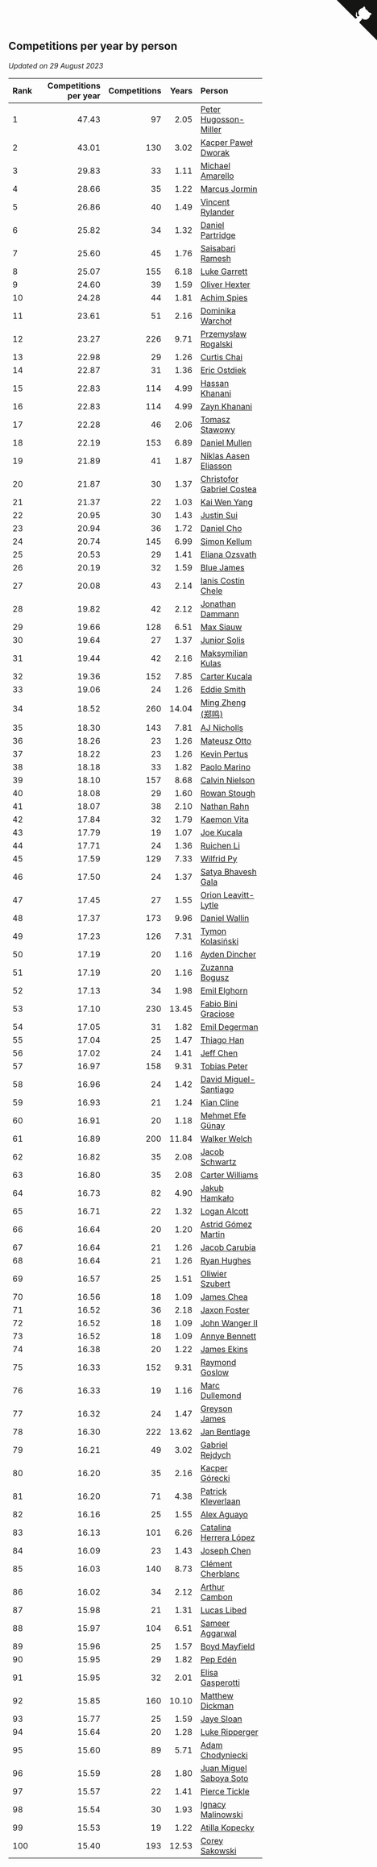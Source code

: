 ## Competitions per year by person

*Updated on 29 August 2023*

| Rank | Competitions per year | Competitions | Years | Person |
| :--- | ---: | ---: | ---: | :--- |
| 1 | 47.43 | 97 | 2.05 | [Peter Hugosson-Miller](https://www.worldcubeassociation.org/persons/2021HUGO01) |
| 2 | 43.01 | 130 | 3.02 | [Kacper Paweł Dworak](https://www.worldcubeassociation.org/persons/2020DWOR01) |
| 3 | 29.83 | 33 | 1.11 | [Michael Amarello](https://www.worldcubeassociation.org/persons/2022AMAR09) |
| 4 | 28.66 | 35 | 1.22 | [Marcus Jormin](https://www.worldcubeassociation.org/persons/2022JORM01) |
| 5 | 26.86 | 40 | 1.49 | [Vincent Rylander](https://www.worldcubeassociation.org/persons/2022RYLA01) |
| 6 | 25.82 | 34 | 1.32 | [Daniel Partridge](https://www.worldcubeassociation.org/persons/2022PART02) |
| 7 | 25.60 | 45 | 1.76 | [Saisabari Ramesh](https://www.worldcubeassociation.org/persons/2021RAME01) |
| 8 | 25.07 | 155 | 6.18 | [Luke Garrett](https://www.worldcubeassociation.org/persons/2017GARR05) |
| 9 | 24.60 | 39 | 1.59 | [Oliver Hexter](https://www.worldcubeassociation.org/persons/2022HEXT01) |
| 10 | 24.28 | 44 | 1.81 | [Achim Spies](https://www.worldcubeassociation.org/persons/2021SPIE01) |
| 11 | 23.61 | 51 | 2.16 | [Dominika Warchoł](https://www.worldcubeassociation.org/persons/2021WARC01) |
| 12 | 23.27 | 226 | 9.71 | [Przemysław Rogalski](https://www.worldcubeassociation.org/persons/2013ROGA02) |
| 13 | 22.98 | 29 | 1.26 | [Curtis Chai](https://www.worldcubeassociation.org/persons/2022CHAI02) |
| 14 | 22.87 | 31 | 1.36 | [Eric Ostdiek](https://www.worldcubeassociation.org/persons/2022OSTD01) |
| 15 | 22.83 | 114 | 4.99 | [Hassan Khanani](https://www.worldcubeassociation.org/persons/2018KHAN26) |
| 16 | 22.83 | 114 | 4.99 | [Zayn Khanani](https://www.worldcubeassociation.org/persons/2018KHAN28) |
| 17 | 22.28 | 46 | 2.06 | [Tomasz Stawowy](https://www.worldcubeassociation.org/persons/2021STAW01) |
| 18 | 22.19 | 153 | 6.89 | [Daniel Mullen](https://www.worldcubeassociation.org/persons/2016MULL04) |
| 19 | 21.89 | 41 | 1.87 | [Niklas Aasen Eliasson](https://www.worldcubeassociation.org/persons/2021ELIA01) |
| 20 | 21.87 | 30 | 1.37 | [Christofor Gabriel Costea](https://www.worldcubeassociation.org/persons/2022COST03) |
| 21 | 21.37 | 22 | 1.03 | [Kai Wen Yang](https://www.worldcubeassociation.org/persons/2022YANG19) |
| 22 | 20.95 | 30 | 1.43 | [Justin Sui](https://www.worldcubeassociation.org/persons/2022SUIJ01) |
| 23 | 20.94 | 36 | 1.72 | [Daniel Cho](https://www.worldcubeassociation.org/persons/2021CHOD01) |
| 24 | 20.74 | 145 | 6.99 | [Simon Kellum](https://www.worldcubeassociation.org/persons/2016KELL12) |
| 25 | 20.53 | 29 | 1.41 | [Eliana Ozsvath](https://www.worldcubeassociation.org/persons/2022OZSV01) |
| 26 | 20.19 | 32 | 1.59 | [Blue James](https://www.worldcubeassociation.org/persons/2022JAME01) |
| 27 | 20.08 | 43 | 2.14 | [Ianis Costin Chele](https://www.worldcubeassociation.org/persons/2021CHEL01) |
| 28 | 19.82 | 42 | 2.12 | [Jonathan Dammann](https://www.worldcubeassociation.org/persons/2021DAMM01) |
| 29 | 19.66 | 128 | 6.51 | [Max Siauw](https://www.worldcubeassociation.org/persons/2017SIAU02) |
| 30 | 19.64 | 27 | 1.37 | [Junior Solis](https://www.worldcubeassociation.org/persons/2022SOLI03) |
| 31 | 19.44 | 42 | 2.16 | [Maksymilian Kulas](https://www.worldcubeassociation.org/persons/2021KULA02) |
| 32 | 19.36 | 152 | 7.85 | [Carter Kucala](https://www.worldcubeassociation.org/persons/2015KUCA01) |
| 33 | 19.06 | 24 | 1.26 | [Eddie Smith](https://www.worldcubeassociation.org/persons/2022SMIT20) |
| 34 | 18.52 | 260 | 14.04 | [Ming Zheng (郑鸣)](https://www.worldcubeassociation.org/persons/2009ZHEN11) |
| 35 | 18.30 | 143 | 7.81 | [AJ Nicholls](https://www.worldcubeassociation.org/persons/2015NICH04) |
| 36 | 18.26 | 23 | 1.26 | [Mateusz Otto](https://www.worldcubeassociation.org/persons/2022OTTO01) |
| 37 | 18.22 | 23 | 1.26 | [Kevin Pertus](https://www.worldcubeassociation.org/persons/2022PERT01) |
| 38 | 18.18 | 33 | 1.82 | [Paolo Marino](https://www.worldcubeassociation.org/persons/2021MARI04) |
| 39 | 18.10 | 157 | 8.68 | [Calvin Nielson](https://www.worldcubeassociation.org/persons/2014NIEL03) |
| 40 | 18.08 | 29 | 1.60 | [Rowan Stough](https://www.worldcubeassociation.org/persons/2022STOU01) |
| 41 | 18.07 | 38 | 2.10 | [Nathan Rahn](https://www.worldcubeassociation.org/persons/2021RAHN01) |
| 42 | 17.84 | 32 | 1.79 | [Kaemon Vita](https://www.worldcubeassociation.org/persons/2021VITA01) |
| 43 | 17.79 | 19 | 1.07 | [Joe Kucala](https://www.worldcubeassociation.org/persons/2022KUCA01) |
| 44 | 17.71 | 24 | 1.36 | [Ruichen Li](https://www.worldcubeassociation.org/persons/2022LIRU02) |
| 45 | 17.59 | 129 | 7.33 | [Wilfrid Py](https://www.worldcubeassociation.org/persons/2016PYWI01) |
| 46 | 17.50 | 24 | 1.37 | [Satya Bhavesh Gala](https://www.worldcubeassociation.org/persons/2022GALA03) |
| 47 | 17.45 | 27 | 1.55 | [Orion Leavitt-Lytle](https://www.worldcubeassociation.org/persons/2022LEAV01) |
| 48 | 17.37 | 173 | 9.96 | [Daniel Wallin](https://www.worldcubeassociation.org/persons/2013WALL03) |
| 49 | 17.23 | 126 | 7.31 | [Tymon Kolasiński](https://www.worldcubeassociation.org/persons/2016KOLA02) |
| 50 | 17.19 | 20 | 1.16 | [Ayden Dincher](https://www.worldcubeassociation.org/persons/2022DINC01) |
| 51 | 17.19 | 20 | 1.16 | [Zuzanna Bogusz](https://www.worldcubeassociation.org/persons/2022BOGU01) |
| 52 | 17.13 | 34 | 1.98 | [Emil Elghorn](https://www.worldcubeassociation.org/persons/2021ELGH01) |
| 53 | 17.10 | 230 | 13.45 | [Fabio Bini Graciose](https://www.worldcubeassociation.org/persons/2010GRAC02) |
| 54 | 17.05 | 31 | 1.82 | [Emil Degerman](https://www.worldcubeassociation.org/persons/2021DEGE01) |
| 55 | 17.04 | 25 | 1.47 | [Thiago Han](https://www.worldcubeassociation.org/persons/2022HANT01) |
| 56 | 17.02 | 24 | 1.41 | [Jeff Chen](https://www.worldcubeassociation.org/persons/2022CHEN19) |
| 57 | 16.97 | 158 | 9.31 | [Tobias Peter](https://www.worldcubeassociation.org/persons/2014PETE03) |
| 58 | 16.96 | 24 | 1.42 | [David Miguel-Santiago](https://www.worldcubeassociation.org/persons/2022MIGU02) |
| 59 | 16.93 | 21 | 1.24 | [Kian Cline](https://www.worldcubeassociation.org/persons/2022CLIN01) |
| 60 | 16.91 | 20 | 1.18 | [Mehmet Efe Günay](https://www.worldcubeassociation.org/persons/2022GUNA05) |
| 61 | 16.89 | 200 | 11.84 | [Walker Welch](https://www.worldcubeassociation.org/persons/2011WELC01) |
| 62 | 16.82 | 35 | 2.08 | [Jacob Schwartz](https://www.worldcubeassociation.org/persons/2021SCHW01) |
| 63 | 16.80 | 35 | 2.08 | [Carter Williams](https://www.worldcubeassociation.org/persons/2021WILL06) |
| 64 | 16.73 | 82 | 4.90 | [Jakub Hamkało](https://www.worldcubeassociation.org/persons/2018HAMK01) |
| 65 | 16.71 | 22 | 1.32 | [Logan Alcott](https://www.worldcubeassociation.org/persons/2022ALCO02) |
| 66 | 16.64 | 20 | 1.20 | [Astrid Gómez Martin](https://www.worldcubeassociation.org/persons/2022MART26) |
| 67 | 16.64 | 21 | 1.26 | [Jacob Carubia](https://www.worldcubeassociation.org/persons/2022CARU02) |
| 68 | 16.64 | 21 | 1.26 | [Ryan Hughes](https://www.worldcubeassociation.org/persons/2022HUGH04) |
| 69 | 16.57 | 25 | 1.51 | [Oliwier Szubert](https://www.worldcubeassociation.org/persons/2022SZUB01) |
| 70 | 16.56 | 18 | 1.09 | [James Chea](https://www.worldcubeassociation.org/persons/2022CHEA05) |
| 71 | 16.52 | 36 | 2.18 | [Jaxon Foster](https://www.worldcubeassociation.org/persons/2021FOST01) |
| 72 | 16.52 | 18 | 1.09 | [John Wanger II](https://www.worldcubeassociation.org/persons/2022WANG39) |
| 73 | 16.52 | 18 | 1.09 | [Annye Bennett](https://www.worldcubeassociation.org/persons/2022BENN11) |
| 74 | 16.38 | 20 | 1.22 | [James Ekins](https://www.worldcubeassociation.org/persons/2022EKIN01) |
| 75 | 16.33 | 152 | 9.31 | [Raymond Goslow](https://www.worldcubeassociation.org/persons/2014GOSL01) |
| 76 | 16.33 | 19 | 1.16 | [Marc Dullemond](https://www.worldcubeassociation.org/persons/2022DULL01) |
| 77 | 16.32 | 24 | 1.47 | [Greyson James](https://www.worldcubeassociation.org/persons/2022JAME02) |
| 78 | 16.30 | 222 | 13.62 | [Jan Bentlage](https://www.worldcubeassociation.org/persons/2010BENT01) |
| 79 | 16.21 | 49 | 3.02 | [Gabriel Rejdych](https://www.worldcubeassociation.org/persons/2020REJD01) |
| 80 | 16.20 | 35 | 2.16 | [Kacper Górecki](https://www.worldcubeassociation.org/persons/2021GORE01) |
| 81 | 16.20 | 71 | 4.38 | [Patrick Kleverlaan](https://www.worldcubeassociation.org/persons/2019KLEV01) |
| 82 | 16.16 | 25 | 1.55 | [Alex Aguayo](https://www.worldcubeassociation.org/persons/2022AGUA01) |
| 83 | 16.13 | 101 | 6.26 | [Catalina Herrera López](https://www.worldcubeassociation.org/persons/2017LOPE31) |
| 84 | 16.09 | 23 | 1.43 | [Joseph Chen](https://www.worldcubeassociation.org/persons/2022CHEN16) |
| 85 | 16.03 | 140 | 8.73 | [Clément Cherblanc](https://www.worldcubeassociation.org/persons/2014CHER05) |
| 86 | 16.02 | 34 | 2.12 | [Arthur Cambon](https://www.worldcubeassociation.org/persons/2021CAMB01) |
| 87 | 15.98 | 21 | 1.31 | [Lucas Libed](https://www.worldcubeassociation.org/persons/2022LIBE02) |
| 88 | 15.97 | 104 | 6.51 | [Sameer Aggarwal](https://www.worldcubeassociation.org/persons/2017AGGA01) |
| 89 | 15.96 | 25 | 1.57 | [Boyd Mayfield](https://www.worldcubeassociation.org/persons/2022MAYF01) |
| 90 | 15.95 | 29 | 1.82 | [Pep Edén](https://www.worldcubeassociation.org/persons/2021EDEN01) |
| 91 | 15.95 | 32 | 2.01 | [Elisa Gasperotti](https://www.worldcubeassociation.org/persons/2021GASP01) |
| 92 | 15.85 | 160 | 10.10 | [Matthew Dickman](https://www.worldcubeassociation.org/persons/2013DICK01) |
| 93 | 15.77 | 25 | 1.59 | [Jaye Sloan](https://www.worldcubeassociation.org/persons/2022SLOA01) |
| 94 | 15.64 | 20 | 1.28 | [Luke Ripperger](https://www.worldcubeassociation.org/persons/2022RIPP01) |
| 95 | 15.60 | 89 | 5.71 | [Adam Chodyniecki](https://www.worldcubeassociation.org/persons/2017CHOD02) |
| 96 | 15.59 | 28 | 1.80 | [Juan Miguel Saboya Soto](https://www.worldcubeassociation.org/persons/2021SOTO01) |
| 97 | 15.57 | 22 | 1.41 | [Pierce Tickle](https://www.worldcubeassociation.org/persons/2022TICK01) |
| 98 | 15.54 | 30 | 1.93 | [Ignacy Malinowski](https://www.worldcubeassociation.org/persons/2021MALI02) |
| 99 | 15.53 | 19 | 1.22 | [Atilla Kopecky](https://www.worldcubeassociation.org/persons/2022KOPE01) |
| 100 | 15.40 | 193 | 12.53 | [Corey Sakowski](https://www.worldcubeassociation.org/persons/2011SAKO01) |


<a href="https://github.com/JustinTimeCuber/wca_statistics" class="github-corner" aria-label="View source on Github"><svg width="80" height="80" viewBox="0 0 250 250" style="fill:#151513; color:#fff; position: absolute; top: 0; border: 0; right: 0;" aria-hidden="true"><path d="M0,0 L115,115 L130,115 L142,142 L250,250 L250,0 Z"></path><path d="M128.3,109.0 C113.8,99.7 119.0,89.6 119.0,89.6 C122.0,82.7 120.5,78.6 120.5,78.6 C119.2,72.0 123.4,76.3 123.4,76.3 C127.3,80.9 125.5,87.3 125.5,87.3 C122.9,97.6 130.6,101.9 134.4,103.2" fill="currentColor" style="transform-origin: 130px 106px;" class="octo-arm"></path><path d="M115.0,115.0 C114.9,115.1 118.7,116.5 119.8,115.4 L133.7,101.6 C136.9,99.2 139.9,98.4 142.2,98.6 C133.8,88.0 127.5,74.4 143.8,58.0 C148.5,53.4 154.0,51.2 159.7,51.0 C160.3,49.4 163.2,43.6 171.4,40.1 C171.4,40.1 176.1,42.5 178.8,56.2 C183.1,58.6 187.2,61.8 190.9,65.4 C194.5,69.0 197.7,73.2 200.1,77.6 C213.8,80.2 216.3,84.9 216.3,84.9 C212.7,93.1 206.9,96.0 205.4,96.6 C205.1,102.4 203.0,107.8 198.3,112.5 C181.9,128.9 168.3,122.5 157.7,114.1 C157.9,116.9 156.7,120.9 152.7,124.9 L141.0,136.5 C139.8,137.7 141.6,141.9 141.8,141.8 Z" fill="currentColor" class="octo-body"></path></svg></a><style>.github-corner:hover .octo-arm{animation:octocat-wave 560ms ease-in-out}@keyframes octocat-wave{0%,100%{transform:rotate(0)}20%,60%{transform:rotate(-25deg)}40%,80%{transform:rotate(10deg)}}@media (max-width:500px){.github-corner:hover .octo-arm{animation:none}.github-corner .octo-arm{animation:octocat-wave 560ms ease-in-out}}</style>
